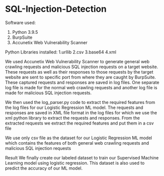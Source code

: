 # SQL-Injection-Detection
Software used:
<ol>
<li>Python 3.9.5</li>
<li>BurpSuite</li>
<li>Accunetix Web Vulnerability Scanner</li>
</ol>

Python Libraries installed:
1.urllib
2.csv
3.base64
4.xml

We used Accunetix Web Vulnerability Scanner to generate general web crawling requests and malicious SQL injection requests on a target website. These requests as well as their responses to those requests by the target website are sent to specific port from where they are caught by BurpSuite. These captured requests and responses are saved in log files. One separate log file is made for the normal web crawling requests and another log file is made for malicious SQL injection requests.

We then used the log_parser.py code to extract the required features from the log files for our Logistic Regression ML model. The requests and responses are saved in XML file format in the log files for which we use the xml python library to extract the requests and responses. From the extracted requests we extract the required features and put them in a csv file

We use only csv file as the dataset for our Logistic Regression ML model which contains the features of both general web crawling requests and malicious SQL injection requests


Result
We finally create our labeled dataset to train our Supervised Machine Learning model using logistic regression. This dataset is also used to predict the accuracy of our ML model.
